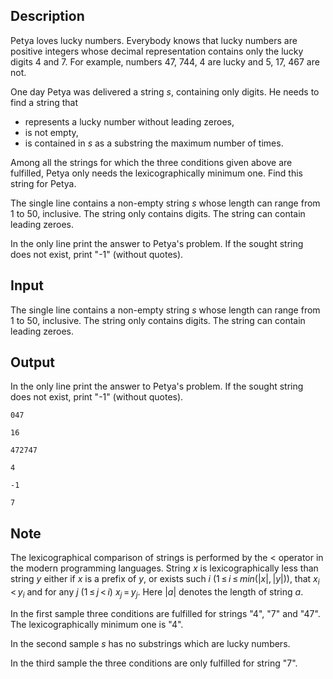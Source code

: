 ## Description

<div><p><span class="tex-font-style-underline">Petya loves lucky numbers. Everybody knows that lucky numbers are positive integers whose decimal representation contains only the lucky digits <span class="tex-font-style-bf">4</span> and <span class="tex-font-style-bf">7</span>. For example, numbers <span class="tex-font-style-bf">47</span>, <span class="tex-font-style-bf">744</span>, <span class="tex-font-style-bf">4</span> are lucky and <span class="tex-font-style-bf">5</span>, <span class="tex-font-style-bf">17</span>, <span class="tex-font-style-bf">467</span> are not.</span></p><p>One day Petya was delivered a string <span class="tex-span"><i>s</i></span>, containing only digits. He needs to find a string that</p><ul><li> represents a lucky number without leading zeroes,</li><li> is not empty,</li><li> is contained in <span class="tex-span"><i>s</i></span> as a substring the maximum number of times.</li></ul><p>Among all the strings for which the three conditions given above are fulfilled, Petya only needs the lexicographically minimum one. Find this string for Petya.</p></div><div class="input-specification"><p>The single line contains a non-empty string <span class="tex-span"><i>s</i></span> whose length can range from <span class="tex-span">1</span> to <span class="tex-span">50</span>, inclusive. The string only contains digits. The string can contain leading zeroes.</p></div><div class="output-specification"><p>In the only line print the answer to Petya's problem. If the sought string does not exist, print "-1" (without quotes).</p></div>

## Input

<p>The single line contains a non-empty string <span class="tex-span"><i>s</i></span> whose length can range from <span class="tex-span">1</span> to <span class="tex-span">50</span>, inclusive. The string only contains digits. The string can contain leading zeroes.</p>

## Output

<p>In the only line print the answer to Petya's problem. If the sought string does not exist, print "-1" (without quotes).</p>





```input1
047

```




```input2
16

```




```input3
472747

```




```output1
4

```




```output2
-1

```




```output3
7

```



## Note

<p>The lexicographical comparison of strings is performed by the &lt; operator in the modern programming languages. String <span class="tex-span"><i>x</i></span> is lexicographically less than string <span class="tex-span"><i>y</i></span> either if <span class="tex-span"><i>x</i></span> is a prefix of <span class="tex-span"><i>y</i></span>, or exists such <span class="tex-span"><i>i</i></span> (<span class="tex-span">1 ≤ <i>i</i> ≤ <i>min</i>(|<i>x</i>|, |<i>y</i>|)</span>), that <span class="tex-span"><i>x</i><sub class="lower-index"><i>i</i></sub> &lt; <i>y</i><sub class="lower-index"><i>i</i></sub></span> and for any <span class="tex-span"><i>j</i></span> (<span class="tex-span">1 ≤ <i>j</i> &lt; <i>i</i></span>) <span class="tex-span"><i>x</i><sub class="lower-index"><i>j</i></sub> = <i>y</i><sub class="lower-index"><i>j</i></sub></span>. Here <span class="tex-span">|<i>a</i>|</span> denotes the length of string <span class="tex-span"><i>a</i></span>.</p><p>In the first sample three conditions are fulfilled for strings "<span class="tex-font-style-tt">4</span>", "<span class="tex-font-style-tt">7</span>" and "<span class="tex-font-style-tt">47</span>". The lexicographically minimum one is "<span class="tex-font-style-tt">4</span>".</p><p>In the second sample <span class="tex-span"><i>s</i></span> has no substrings which are lucky numbers.</p><p>In the third sample the three conditions are only fulfilled for string "<span class="tex-font-style-tt">7</span>".</p>
